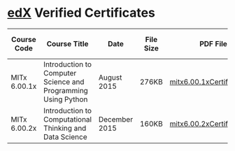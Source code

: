 # [edX](https://www.edx.org) Verified Certificates

Course Code | Course Title | Date | File Size | PDF File | Valid Certificate ID
----------- | ------------ | ---- | --------- | -------- | --------------------
MITx 6.00.1x | Introduction to Computer Science and Programming Using Python | August 2015 | 276KB | [mitx6.00.1xCertificate.pdf](./assets/mitx6.00.1xCertificate.pdf) | [Verification Link](https://verify.edx.org/cert/5b17beb140d747268addaf8f42dd318e)
MITx 6.00.2x | Introduction to Computational Thinking and Data Science | December 2015 | 160KB | [mitx6.00.2xCertificate.pdf](./assets/mitx6.00.2xCertificate.pdf) | [Verification Link](https://courses.edx.org/certificates/c6bf2d4185d448a48027700a639cadb2)



